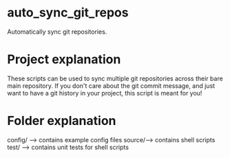 # auto_sync_git_repos
Automatically sync git repositories.

# Project explanation
These scripts can be used to sync multiple git repositories across their bare main repository.
If you don't care about the git commit message, and just want to have a git history in your project, this script is meant for you!

# Folder explanation
config/ --> contains example config files
source/--> contains shell scripts
test/ --> contains unit tests for shell scripts
